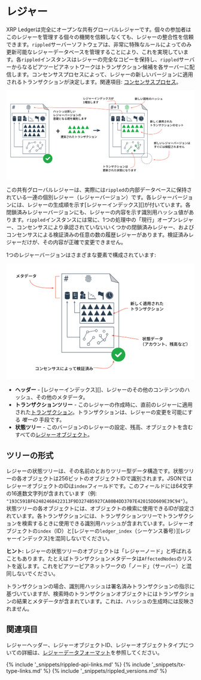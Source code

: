 # レジャー

XRP Ledgerは完全にオープンな共有グローバルレジャーです。個々の参加者はこのレジャーを管理する個々の機関を信頼しなくても、レジャーの整合性を信頼できます。`rippled`サーバーソフトウェアは、非常に特殊なルールによってのみ更新可能なレジャーデータベースを管理することにより、これを実現しています。各`rippled`インスタンスはレジャーの完全なコピーを保持し、`rippled`サーバーからなるピアツーピアネットワークはトランザクション候補を各サーバーに配信します。コンセンサスプロセスによって、レジャーの新しいバージョンに適用されるトランザクションが決定します。関連項目: [コンセンサスプロセス](consensus.html)。

![図: 各レジャーは、その前のレジャーバージョンにトランザクションを適用して生成されます。](img/ledger-changes.ja.png)

この共有グローバルレジャーは、実際には`rippled`の内部データベースに保持されている一連の個別レジャー（レジャーバージョン）です。各レジャーバージョンには、レジャーの生成順を示す[レジャーインデックス][]が付いています。各閉鎖済みレジャーバージョンにも、レジャーの内容を示す識別用ハッシュ値があります。`rippled`インスタンスには常に、1つの処理中の「現行」オープンレジャー、コンセンサスにより承認されていないいくつかの閉鎖済みレジャー、およびコンセンサスによる検証済みの任意の数の履歴レジャーがあります。検証済みレジャーだけが、その内容が正確で変更できません。

1つのレジャーバージョンはさまざまな要素で構成されています:

![図: レジャーにはトランザクション、状態ツリー、閉鎖時刻、検証情報を含むヘッダーが含まれています。](img/anatomy-of-a-ledger-simplified.ja.png)

* **ヘッダー** - [レジャーインデックス][]、レジャーのその他のコンテンツのハッシュ、その他のメタデータ。
* **トランザクションツリー** - このレジャーの作成時に、直前のレジャーに適用された[トランザクション](transaction-formats.html)。トランザクションは、レジャーの変更を可能にする _唯一の_ 手段です。
* **状態ツリー** - このバージョンのレジャーの設定、残高、オブジェクトを含むすべての[レジャーオブジェクト](ledger-object-types.html)。


## ツリーの形式

レジャーの状態ツリーは、その名前のとおりツリー型データ構造です。状態ツリーの各オブジェクトは256ビットのオブジェクトIDで識別されます。JSONではレジャーオブジェクトのIDは`index`フィールドです。このフィールドには64文字の16進数文字列が含まれています（例: `"193C591BF62482468422313F9D3274B5927CA80B4DD3707E42015DD609E39C94"`）。状態ツリーの各オブジェクトには、オブジェクトの検索に使用できるIDが設定されています。各トランザクションには、トランザクションツリーでトランザクションを検索するときに使用できる識別用ハッシュが含まれています。レジャーオブジェクトの`index`（ID）と[レジャーの`ledger_index`（シーケンス番号）][レジャーインデックス]を混同しないでください。

**ヒント:** レジャーの状態ツリーのオブジェクトは「レジャーノード」と呼ばれることもあります。たとえばトランザクションメタデータは`AffectedNodes`のリストを返します。これをピアツーピアネットワークの「ノード」（サーバー）と混同しないでください。

トランザクションの場合、識別用ハッシュは署名済みトランザクションの指示に基づいていますが、検索時のトランザクションオブジェクトにはトランザクションの結果とメタデータが含まれています。これは、ハッシュの生成時には反映されません。


## 関連項目

レジャーヘッダー、レジャーオブジェクトID、レジャーオブジェクトタイプについての詳細は、[レジャーデータフォーマット](ledger-data-formats.html)を参照してください。


<!--{# common link defs #}-->
{% include '_snippets/rippled-api-links.md' %}
{% include '_snippets/tx-type-links.md' %}
{% include '_snippets/rippled_versions.md' %}
